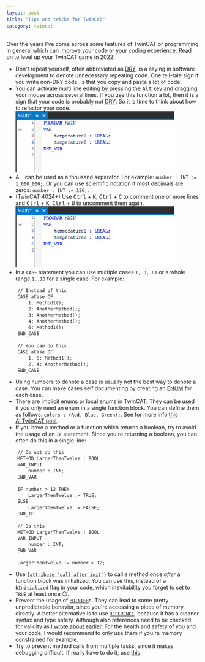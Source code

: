 ```yaml
---
layout: post
title: "Tips and tricks for TwinCAT"
category: twincat
---
```


Over the years I've come across some features of TwinCAT or programming in general which can improve your code or your coding experience. Read on to level up your TwinCAT game in 2022!

- Don't repeat yourself, often abbreviated as [DRY](https://en.wikipedia.org/wiki/Don%27t_repeat_yourself), is a saying in software development to denote unnecessary repeating code. One tell-tale sign if you write non-DRY code, is that you copy and paste a lot of code.
- You can activate multi line editing by pressing the <kbd>Alt</kbd> key and dragging your mouse across several lines. If you use this function a lot, then it is a sign that your code is probably not [DRY](https://en.wikipedia.org/wiki/Don%27t_repeat_yourself). So it is time to think about how to refactor your code.
    ![multi line editing with Alt key](/assets/2022-01-09-tc-quicktips/multiline_editing.gif)
- A `_` can be used as a thousand separator. For example: `number : INT := 1_000_000;`. Or you can use scientific notation if most decimals are zeros: `number : INT := 1E6;`. 
- (TwinCAT 4024+) Use <kbd>Ctrl</kbd> + <kbd>K</kbd>, <kbd>Ctrl</kbd> + <kbd>C</kbd> to comment one or more lines and <kbd>Ctrl</kbd> + <kbd>K</kbd>, <kbd>Ctrl</kbd> + <kbd>U</kbd> to uncomment them again. 
    ![comment one or more lines](/assets/2022-01-09-tc-quicktips/commenting.gif)
- In a `CASE` statement you can use multiple cases `1, 3, 61` or a whole range `1..10` for a single case. For example:

```
	// Instead of this
	CASE aCase OF
	    1: Method1();
	    2: AnotherMethod();
	    3: AnotherMethod();
	    4: AnotherMethod();  
	    6: Method1();  
	END_CASE

	// You can do this
	CASE aCase OF
	    1, 6: Method1();
	    2..4: AnotherMethod(); 
	END_CASE
```
- Using numbers to denote a case is usually not the best way to denote a case. You can make cases self documenting by creating an [ENUM](https://infosys.beckhoff.com/english.php?content=../content/1033/tcplccontrol/html/tcplcctrl_enum.htm&id=) for each case. 
- There are implicit enums or local enums in TwinCAT. They can be used if you only need an enum in a single function block. You can define them as follows: `colors : (Red, Blue, Green);`. See for more info [this AllTwinCAT post](https://alltwincat.com/2021/11/16/local-enumerations/).  
- If you have a method or a function which returns a boolean, try to avoid the usage of an `IF` statement. Since you're returning a boolean, you can often do this in a single line:

```
	// Do not do this
	METHOD LargerThenTwelve : BOOL
	VAR_INPUT
		number : INT;
	END_VAR

	IF number > 12 THEN
		LargerThenTwelve := TRUE;
	ELSE
		LargerThenTwelve := FALSE;
	END_IF

	// Do this
	METHOD LargerThenTwelve : BOOL
	VAR_INPUT
		number : INT;
	END_VAR

	LargerThenTwelve := number > 12;
```
- Use [`{attribute 'call_after_init'}`](https://infosys.beckhoff.com/english.php?content=../content/1033/tc3_plc_intro/2529600907.html&id=) to call a method once _after_ a function block was initialized. You can use this, instead of a `bInitialized` flag in your code, which inevitability you forget to set to `TRUE` at least once 😉.
- Prevent the usage of [`POINTER`](https://infosys.beckhoff.com/content/1033/tc3_plc_intro/2529453451.html?id=5839194631499501145)s. They can lead to some pretty unpredictable behavior, since you're accessing a piece of memory directly. A better alternative is to use [`REFERENCE`](https://infosys.beckhoff.com/content/1033/tc3_plc_intro/2529458827.html?id=2716630061017907414), because it has a cleaner syntax and type safety. Although also references need to be checked for validity as [I wrote about earlier](https://cookncode.com/twincat/2021/02/07/preventing-page-faults-from-references.html). For the health and safety of you and your code, I would recommend to only use them if you're memory constrained for example.
- Try to prevent method calls from multiple tasks, since it makes debugging difficult. If really have to do it, use [this](https://infosys.beckhoff.com/content/1033/tc3_plc_intro/45844579955484184843.html?id=2972649925198044529). 
